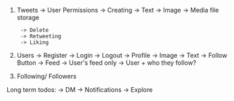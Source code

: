 1. Tweets
    -> User Permissions
        -> Creating
            -> Text
            -> Image -> Media file storage
    
        -> Delete
        -> Retweeting
        -> Liking
2. Users
   -> Register
   -> Login
   -> Logout
   -> Profile
        -> Image
        -> Text
        -> Follow Button
   -> Feed
        -> User's feed only
        -> User + who they follow?

3. Following/ Followers

Long term todos:
-> DM
-> Notifications
-> Explore